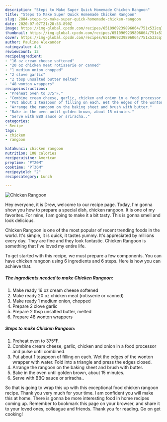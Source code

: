 ```yaml
---
description: "Steps to Make Super Quick Homemade Chicken Rangoon"
title: "Steps to Make Super Quick Homemade Chicken Rangoon"
slug: 2884-steps-to-make-super-quick-homemade-chicken-rangoon
date: 2020-07-07T21:28:53.890Z
image: https://img-global.cpcdn.com/recipes/6510969239896064/751x532cq70/chicken-rangoon-recipe-main-photo.jpg
thumbnail: https://img-global.cpcdn.com/recipes/6510969239896064/751x532cq70/chicken-rangoon-recipe-main-photo.jpg
cover: https://img-global.cpcdn.com/recipes/6510969239896064/751x532cq70/chicken-rangoon-recipe-main-photo.jpg
author: Pauline Alexander
ratingvalue: 4.6
reviewcount: 12
recipeingredient:
- "16 oz cream cheese softened"
- "20 oz chicken meat rotisserie or canned"
- "1 medium onion chopped"
- "2 clove garlic"
- "2 tbsp unsalted butter melted"
- "48 wonton wrappers"
recipeinstructions:
- "Preheat oven to 375°F."
- "Combine cream cheese, garlic, chicken and onion in a food processor and pulse until combined."
- "Put about 1 teaspoon of filling on each. Wet the edges of the wonton wrapper with water. Fold into a triangle and press the edges closed."
- "Arrange the rangoon on the baking sheet and brush with butter."
- "Bake in the oven until golden brown, about 15 minutes."
- "Serve with BBQ sauce or sriracha.."
categories:
- Recipe
tags:
- chicken
- rangoon

katakunci: chicken rangoon 
nutrition: 108 calories
recipecuisine: American
preptime: "PT20M"
cooktime: "PT36M"
recipeyield: "2"
recipecategory: Lunch

---
```



![Chicken Rangoon](https://img-global.cpcdn.com/recipes/6510969239896064/751x532cq70/chicken-rangoon-recipe-main-photo.jpg)

Hey everyone, it is Drew, welcome to our recipe page. Today, I'm gonna show you how to prepare a special dish, chicken rangoon. It is one of my favorites. For mine, I am going to make it a bit tasty. This is gonna smell and look delicious.

Chicken Rangoon is one of the most popular of recent trending foods in the world. It's simple, it is quick, it tastes yummy. It's appreciated by millions every day. They are fine and they look fantastic. Chicken Rangoon is something that I've loved my entire life.




To get started with this recipe, we must prepare a few components. You can have chicken rangoon using 6 ingredients and 6 steps. Here is how you can achieve that.

<!--inarticleads1-->

##### The ingredients needed to make Chicken Rangoon:

1. Make ready 16 oz cream cheese softened
1. Make ready 20 oz chicken meat (rotisserie or canned)
1. Make ready 1 medium onion, chopped
1. Prepare 2 clove garlic
1. Prepare 2 tbsp unsalted butter, melted
1. Prepare 48 wonton wrappers




<!--inarticleads2-->

##### Steps to make Chicken Rangoon:

1. Preheat oven to 375°F.
1. Combine cream cheese, garlic, chicken and onion in a food processor and pulse until combined.
1. Put about 1 teaspoon of filling on each. Wet the edges of the wonton wrapper with water. Fold into a triangle and press the edges closed.
1. Arrange the rangoon on the baking sheet and brush with butter.
1. Bake in the oven until golden brown, about 15 minutes.
1. Serve with BBQ sauce or sriracha..




So that is going to wrap this up with this exceptional food chicken rangoon recipe. Thank you very much for your time. I am confident you will make this at home. There is gonna be more interesting food in home recipes coming up. Remember to bookmark this page on your browser, and share it to your loved ones, colleague and friends. Thank you for reading. Go on get cooking!
